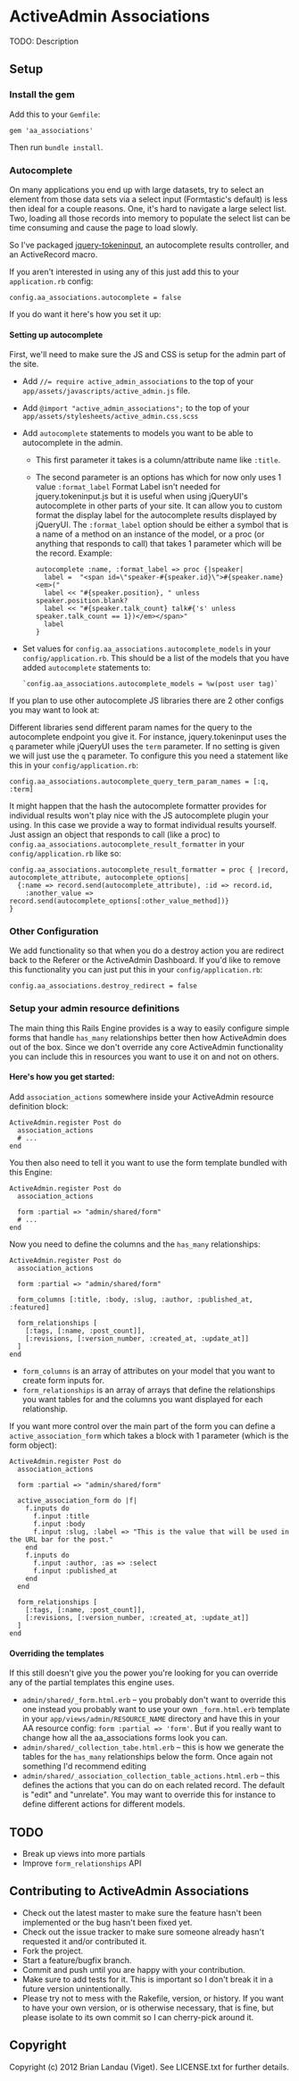 # ActiveAdmin Associations

TODO: Description

## Setup

### Install the gem

Add this to your `Gemfile`:

    gem 'aa_associations'

Then run `bundle install`.


### Autocomplete

On many applications you end up with large datasets, try to select an element from those data sets via a select input (Formtastic's default) is less then ideal for a couple reasons. One, it's hard to navigate a large select list. Two, loading all those records into memory to populate the select list can be time consuming and cause the page to load slowly.

So I've packaged [jquery-tokeninput](https://github.com/loopj/jquery-tokeninput), an autocomplete results controller, and an ActiveRecord macro.

If you aren't interested in using any of this just add this to your `application.rb` config:

    config.aa_associations.autocomplete = false

If you do want it here's how you set it up:

#### Setting up autocomplete

First, we'll need to make sure the JS and CSS is setup for the admin part of the site.

* Add `//= require active_admin_associations` to the top of your `app/assets/javascripts/active_admin.js` file.
* Add `@import "active_admin_associations";` to the top of your `app/assets/stylesheets/active_admin.css.scss`
* Add `autocomplete` statements to models you want to be able to autocomplete in the admin.
  * This first parameter it takes is a column/attribute name like `:title`.
  * The second parameter is an options has which for now only uses 1 value `:format_label`
    Format Label isn't needed for jquery.tokeninput.js but it is useful when using jQueryUI's autocomplete in other parts of your site. It can allow you to custom format the display label for the autocomplete results displayed by jQueryUI.
    The `:format_label` option should be either a symbol that is a name of a method on an instance of the model, or a proc (or anything that responds to call) that takes 1 parameter which will be the record.
    Example:

        autocomplete :name, :format_label => proc {|speaker|
          label =  "<span id=\"speaker-#{speaker.id}\">#{speaker.name} <em>("
          label << "#{speaker.position}, " unless speaker.position.blank?
          label << "#{speaker.talk_count} talk#{'s' unless speaker.talk_count == 1})</em></span>"
          label
        }

* Set values for `config.aa_associations.autocomplete_models` in your `config/application.rb`. This should be a list of the models that you have added `autocomplete` statements to:

      `config.aa_associations.autocomplete_models = %w(post user tag)`

If you plan to use other autocomplete JS libraries there are 2 other configs you may want to look at:

Different libraries send different param names for the query to the autocomplete endpoint you give it. For instance, jquery.tokeninput uses the `q` parameter while jQueryUI uses the `term` parameter. If no setting is given we will just use the `q` parameter. To configure this you need a statement like this in your `config/application.rb`:

    config.aa_associations.autocomplete_query_term_param_names = [:q, :term]

It might happen that the hash the autocomplete formatter provides for individual results won't play nice with the JS autocomplete plugin your using. In this case we provide a way to format individual results yourself. Just assign an object that responds to call (like a proc) to `config.aa_associations.autocomplete_result_formatter` in your `config/application.rb` like so:

    config.aa_associations.autocomplete_result_formatter = proc { |record, autocomplete_attribute, autocomplete_options|
      {:name => record.send(autocomplete_attribute), :id => record.id,
        :another_value => record.send(autocomplete_options[:other_value_method])}
    }


### Other Configuration

We add functionality so that when you do a destroy action you are redirect back to the Referer or the ActiveAdmin Dashboard. If you'd like to remove this functionality you can just put this in your `config/application.rb`:

    config.aa_associations.destroy_redirect = false


### Setup your admin resource definitions

The main thing this Rails Engine provides is a way to easily configure simple forms that handle `has_many` relationships better then how ActiveAdmin does out of the box. Since we don't override any core ActiveAdmin functionality you can include this in resources you want to use it on and not on others.

#### Here's how you get started:

Add `association_actions` somewhere inside your ActiveAdmin resource definition block:

    ActiveAdmin.register Post do
      association_actions
      # ...
    end

You then also need to tell it you want to use the form template bundled with this Engine:

    ActiveAdmin.register Post do
      association_actions
      
      form :partial => "admin/shared/form"
      # ...
    end

Now you need to define the columns and the `has_many` relationships:

    ActiveAdmin.register Post do
      association_actions
      
      form :partial => "admin/shared/form"
      
      form_columns [:title, :body, :slug, :author, :published_at, :featured]
      
      form_relationships [
        [:tags, [:name, :post_count]],
        [:revisions, [:version_number, :created_at, :update_at]]
      ]
    end

* `form_columns` is an array of attributes on your model that you want to create form inputs for.
* `form_relationships` is an array of arrays that define the relationships you want tables for and the columns you want displayed for each relationship.

If you want more control over the main part of the form you can define a `active_association_form` which takes a block with 1 parameter (which is the form object):

    ActiveAdmin.register Post do
      association_actions
      
      form :partial => "admin/shared/form"
      
      active_association_form do |f|
        f.inputs do
          f.input :title
          f.input :body
          f.input :slug, :label => "This is the value that will be used in the URL bar for the post."
        end
        f.inputs do
          f.input :author, :as => :select
          f.input :published_at
        end
      end
      
      form_relationships [
        [:tags, [:name, :post_count]],
        [:revisions, [:version_number, :created_at, :update_at]]
      ]
    end

#### Overriding the templates

If this still doesn't give you the power you're looking for you can override any of the partial templates this engine uses.

* `admin/shared/_form.html.erb` – you probably don't want to override this one instead you probably want to use your own `_form.html.erb` template in your `app/views/admin/RESOURCE_NAME` directory and have this in your AA resource config: `form :partial => 'form'`. But if you really want to change how all the aa_associations forms look you can.
* `admin/shared/_collection_tabe.html.erb` – this is how we generate the tables for the `has_many` relationships below the form. Once again not something I'd recommend editing
* `admin/shared/_association_collection_table_actions.html.erb` – this defines the actions that you can do on each related record. The default is "edit" and "unrelate". You may want to override this for instance to define different actions for different models.


## TODO

* Break up views into more partials
* Improve `form_relationships` API


## Contributing to ActiveAdmin Associations
 
* Check out the latest master to make sure the feature hasn't been implemented or the bug hasn't been fixed yet.
* Check out the issue tracker to make sure someone already hasn't requested it and/or contributed it.
* Fork the project.
* Start a feature/bugfix branch.
* Commit and push until you are happy with your contribution.
* Make sure to add tests for it. This is important so I don't break it in a future version unintentionally.
* Please try not to mess with the Rakefile, version, or history. If you want to have your own version, or is otherwise necessary, that is fine, but please isolate to its own commit so I can cherry-pick around it.

## Copyright

Copyright (c) 2012 Brian Landau (Viget). See LICENSE.txt for further details.
